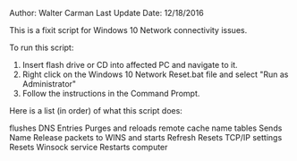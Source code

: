 Author: Walter Carman          Last Update Date: 12/18/2016

This is a fixit script for Windows 10 Network connectivity issues. 

To run this script:

1. Insert flash drive or CD into affected PC and navigate to it.
2. Right click on the Windows 10 Network Reset.bat file and select "Run as Administrator"
3. Follow the instructions in the Command Prompt.

Here is a list (in order) of what this script does:

flushes DNS Entries
Purges and reloads remote cache name tables
Sends Name Release packets to WINS and starts Refresh
Resets TCP/IP settings
Resets Winsock service
Restarts computer
